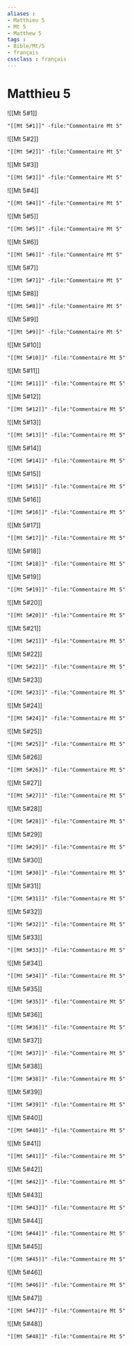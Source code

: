```yaml
---
aliases : 
- Matthieu 5
- Mt 5
- Matthew 5
tags : 
- Bible/Mt/5
- français
cssclass : français
---
```


# Matthieu 5

![[Mt 5#1]]

```query
"[[Mt 5#1]]" -file:"Commentaire Mt 5"
```

![[Mt 5#2]]

```query
"[[Mt 5#2]]" -file:"Commentaire Mt 5"
```

![[Mt 5#3]]

```query
"[[Mt 5#3]]" -file:"Commentaire Mt 5"
```

![[Mt 5#4]]

```query
"[[Mt 5#4]]" -file:"Commentaire Mt 5"
```

![[Mt 5#5]]

```query
"[[Mt 5#5]]" -file:"Commentaire Mt 5"
```

![[Mt 5#6]]

```query
"[[Mt 5#6]]" -file:"Commentaire Mt 5"
```

![[Mt 5#7]]

```query
"[[Mt 5#7]]" -file:"Commentaire Mt 5"
```

![[Mt 5#8]]

```query
"[[Mt 5#8]]" -file:"Commentaire Mt 5"
```

![[Mt 5#9]]

```query
"[[Mt 5#9]]" -file:"Commentaire Mt 5"
```

![[Mt 5#10]]

```query
"[[Mt 5#10]]" -file:"Commentaire Mt 5"
```

![[Mt 5#11]]

```query
"[[Mt 5#11]]" -file:"Commentaire Mt 5"
```

![[Mt 5#12]]

```query
"[[Mt 5#12]]" -file:"Commentaire Mt 5"
```

![[Mt 5#13]]

```query
"[[Mt 5#13]]" -file:"Commentaire Mt 5"
```

![[Mt 5#14]]

```query
"[[Mt 5#14]]" -file:"Commentaire Mt 5"
```

![[Mt 5#15]]

```query
"[[Mt 5#15]]" -file:"Commentaire Mt 5"
```

![[Mt 5#16]]

```query
"[[Mt 5#16]]" -file:"Commentaire Mt 5"
```

![[Mt 5#17]]

```query
"[[Mt 5#17]]" -file:"Commentaire Mt 5"
```

![[Mt 5#18]]

```query
"[[Mt 5#18]]" -file:"Commentaire Mt 5"
```

![[Mt 5#19]]

```query
"[[Mt 5#19]]" -file:"Commentaire Mt 5"
```

![[Mt 5#20]]

```query
"[[Mt 5#20]]" -file:"Commentaire Mt 5"
```

![[Mt 5#21]]

```query
"[[Mt 5#21]]" -file:"Commentaire Mt 5"
```

![[Mt 5#22]]

```query
"[[Mt 5#22]]" -file:"Commentaire Mt 5"
```

![[Mt 5#23]]

```query
"[[Mt 5#23]]" -file:"Commentaire Mt 5"
```

![[Mt 5#24]]

```query
"[[Mt 5#24]]" -file:"Commentaire Mt 5"
```

![[Mt 5#25]]

```query
"[[Mt 5#25]]" -file:"Commentaire Mt 5"
```

![[Mt 5#26]]

```query
"[[Mt 5#26]]" -file:"Commentaire Mt 5"
```

![[Mt 5#27]]

```query
"[[Mt 5#27]]" -file:"Commentaire Mt 5"
```

![[Mt 5#28]]

```query
"[[Mt 5#28]]" -file:"Commentaire Mt 5"
```

![[Mt 5#29]]

```query
"[[Mt 5#29]]" -file:"Commentaire Mt 5"
```

![[Mt 5#30]]

```query
"[[Mt 5#30]]" -file:"Commentaire Mt 5"
```

![[Mt 5#31]]

```query
"[[Mt 5#31]]" -file:"Commentaire Mt 5"
```

![[Mt 5#32]]

```query
"[[Mt 5#32]]" -file:"Commentaire Mt 5"
```

![[Mt 5#33]]

```query
"[[Mt 5#33]]" -file:"Commentaire Mt 5"
```

![[Mt 5#34]]

```query
"[[Mt 5#34]]" -file:"Commentaire Mt 5"
```

![[Mt 5#35]]

```query
"[[Mt 5#35]]" -file:"Commentaire Mt 5"
```

![[Mt 5#36]]

```query
"[[Mt 5#36]]" -file:"Commentaire Mt 5"
```

![[Mt 5#37]]

```query
"[[Mt 5#37]]" -file:"Commentaire Mt 5"
```

![[Mt 5#38]]

```query
"[[Mt 5#38]]" -file:"Commentaire Mt 5"
```

![[Mt 5#39]]

```query
"[[Mt 5#39]]" -file:"Commentaire Mt 5"
```

![[Mt 5#40]]

```query
"[[Mt 5#40]]" -file:"Commentaire Mt 5"
```

![[Mt 5#41]]

```query
"[[Mt 5#41]]" -file:"Commentaire Mt 5"
```

![[Mt 5#42]]

```query
"[[Mt 5#42]]" -file:"Commentaire Mt 5"
```

![[Mt 5#43]]

```query
"[[Mt 5#43]]" -file:"Commentaire Mt 5"
```

![[Mt 5#44]]

```query
"[[Mt 5#44]]" -file:"Commentaire Mt 5"
```

![[Mt 5#45]]

```query
"[[Mt 5#45]]" -file:"Commentaire Mt 5"
```

![[Mt 5#46]]

```query
"[[Mt 5#46]]" -file:"Commentaire Mt 5"
```

![[Mt 5#47]]

```query
"[[Mt 5#47]]" -file:"Commentaire Mt 5"
```

![[Mt 5#48]]

```query
"[[Mt 5#48]]" -file:"Commentaire Mt 5"
```

